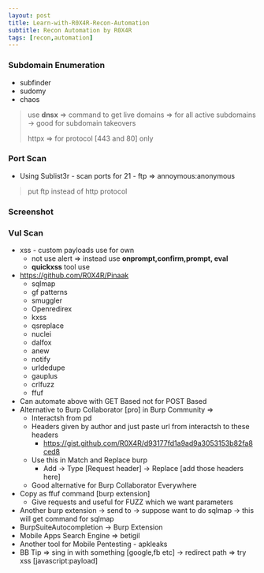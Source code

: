 ```yaml
---
layout: post
title: Learn-with-R0X4R-Recon-Automation
subtitle: Recon Automation by R0X4R
tags: [recon,automation]
---
```


### Subdomain Enumeration



* subfinder
* sudomy
* chaos



> use **dnsx** => command to get live domains => for all active subdomains -> good for subdomain takeovers
>
> httpx => for protocol [443 and 80] only

### Port Scan



* Using Sublist3r - scan ports for 21 - ftp => annoymous:anonymous



> put ftp instead of http protocol



### Screenshot





### Vul Scan



* xss - custom payloads use for own 
  * not use alert => instead use **onprompt,confirm,prompt, eval**
  * **quickxss** tool use
* https://github.com/R0X4R/Pinaak
  * sqlmap
  * gf patterns
  * smuggler
  * Openredirex
  * kxss
  * qsreplace
  * nuclei
  * dalfox
  * anew
  * notify
  * urldedupe
  * gauplus
  * crlfuzz
  * ffuf
* Can automate above with GET Based not for POST Based
* Alternative to Burp Collaborator [pro] in Burp Community =>
  * Interactsh from pd 
  * Headers given by author and just paste url from interactsh to these headers
    * https://gist.github.com/R0X4R/d93177fd1a9ad9a3053153b82fa8ced8
  * Use this in Match and Replace burp
    * Add -> Type [Request header] -> Replace [add those headers here]
  * Good alternative for Burp Collaborator Everywhere
* Copy as ffuf command [burp extension]
  * Give requests and useful for FUZZ which we want parameters 
* Another burp extension -> send to -> suppose want to do sqlmap -> this will get command for sqlmap 
* BurpSuiteAutocompletion -> Burp Extension
* Mobile Apps Search Engine => betigil
* Another tool for Mobile Pentesting - apkleaks
* BB Tip => sing in with something [google,fb etc] -> redirect path => try xss [javascript:payload]
